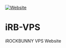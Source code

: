 [![Website](https://img.shields.io/website-up-down-green-red/https/vps.irockbunny.com.svg)](https://vps.irockbunny.com/)

# iRB-VPS
iROCKBUNNY VPS Website
